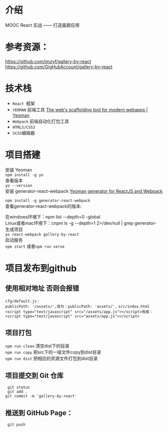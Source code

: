 
# 介绍
MOOC React 实战 —— 打造画廊应用 <br>
# 参考资源：
https://github.com/imzyf/gallery-by-react <br>
https://github.com/GigHubAccount/gallery-by-react
# 技术栈
* `React `框架
* `YEOMAN` 前端工具   [The web's scaffolding tool for modern webapps | Yeoman]( http://yeoman.io/)
* `Webpack` 前端自动化打包工具
* `HTML5/CSS3`
* `SCSS`编辑器
# 项目搭建
安装 Yeoman <br>
	`npm install -g yo` <br>
查看版本 <br>
`yo --version` <br>
安装 generator-react-webpack [Yeoman generator for ReactJS and Webpack](https://github.com/react-webpack-generators/generator-react-webpack)<br>

`npm install -g generator-react-webpack` <br>
查看generator-react-webpack的版本: <br>

在windows环境下：npm list --depth=0 -global <br>
Linux或者mac环境下：cnpm ls -g --depth=1 2>/dev/null | grep generator- <br>
生成项目 <br>
`yo react-webpack gallery-by-react` <br>
启动服务 <br>
`npm start` 或者`npm run serve` <br>

# 项目发布到github

## 使用相对地址 否则会报错
`cfg/default.js：`<br>
`publicPath: '/assets/',改为：publicPath: 'assets/',`
`src/index.html`
`<script type="text/javascript" src="/assets/app.js"></script>改成：<script type="text/javascript" src="assets/app.js"></script>`
## 项目打包
`npm run clean`  清空dist下的目录<br>
`npm run copy` 把src下的一级文件copy到dist目录<br>
`npm run dist`  把相应的资源文件打包到dist目录<br>
## 项目提交到 Git 仓库
` git status` <br>
` git add .` <br>
`git commit -m 'gallery-by-react'` <br>

## 推送到 GitHub Page：
` git push`<br>





